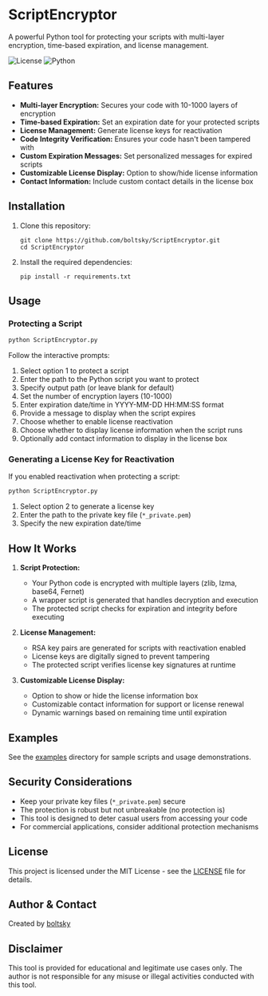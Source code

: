 # ScriptEncryptor

A powerful Python tool for protecting your scripts with multi-layer encryption, time-based expiration, and license management.

![License](https://img.shields.io/badge/license-MIT-blue.svg)
![Python](https://img.shields.io/badge/python-3.6%2B-blue.svg)

## Features

- **Multi-layer Encryption:** Secures your code with 10-1000 layers of encryption
- **Time-based Expiration:** Set an expiration date for your protected scripts
- **License Management:** Generate license keys for reactivation
- **Code Integrity Verification:** Ensures your code hasn't been tampered with
- **Custom Expiration Messages:** Set personalized messages for expired scripts
- **Customizable License Display:** Option to show/hide license information
- **Contact Information:** Include custom contact details in the license box

## Installation

1. Clone this repository:
   ```
   git clone https://github.com/boltsky/ScriptEncryptor.git
   cd ScriptEncryptor
   ```

2. Install the required dependencies:
   ```
   pip install -r requirements.txt
   ```

## Usage

### Protecting a Script

```bash
python ScriptEncryptor.py
```

Follow the interactive prompts:
1. Select option 1 to protect a script
2. Enter the path to the Python script you want to protect
3. Specify output path (or leave blank for default)
4. Set the number of encryption layers (10-1000)
5. Enter expiration date/time in YYYY-MM-DD HH:MM:SS format
6. Provide a message to display when the script expires
7. Choose whether to enable license reactivation
8. Choose whether to display license information when the script runs
9. Optionally add contact information to display in the license box

### Generating a License Key for Reactivation

If you enabled reactivation when protecting a script:

```bash
python ScriptEncryptor.py
```

1. Select option 2 to generate a license key
2. Enter the path to the private key file (`*_private.pem`)
3. Specify the new expiration date/time

## How It Works

1. **Script Protection:**
   - Your Python code is encrypted with multiple layers (zlib, lzma, base64, Fernet)
   - A wrapper script is generated that handles decryption and execution
   - The protected script checks for expiration and integrity before executing
   
2. **License Management:**
   - RSA key pairs are generated for scripts with reactivation enabled
   - License keys are digitally signed to prevent tampering
   - The protected script verifies license key signatures at runtime

3. **Customizable License Display:**
   - Option to show or hide the license information box
   - Customizable contact information for support or license renewal
   - Dynamic warnings based on remaining time until expiration

## Examples

See the [examples](./examples/) directory for sample scripts and usage demonstrations.

## Security Considerations

- Keep your private key files (`*_private.pem`) secure
- The protection is robust but not unbreakable (no protection is)
- This tool is designed to deter casual users from accessing your code
- For commercial applications, consider additional protection mechanisms

## License

This project is licensed under the MIT License - see the [LICENSE](LICENSE) file for details.

## Author & Contact

Created by [boltsky](https://github.com/boltsky)

## Disclaimer

This tool is provided for educational and legitimate use cases only. The author is not responsible for any misuse or illegal activities conducted with this tool.

